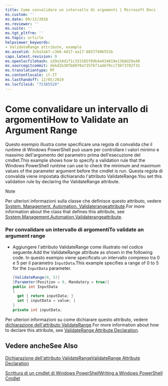```yaml
---
title: Come convalidare un intervallo di argomenti | Microsoft Docs
ms.custom: ''
ms.date: 09/13/2016
ms.reviewer: ''
ms.suite: ''
ms.tgt_pltfrm: ''
ms.topic: article
helpviewer_keywords:
- ValidateRange attribute, example
ms.assetid: 3cba3ab7-c3b6-4d17-aa17-88377496551b
caps.latest.revision: 9
ms.openlocfilehash: a39e34d1f1c333185f09b4a934819e1368d29a48
ms.sourcegitcommit: debd2b38fb8070a7357bf1a4bf9cc736f3702f31
ms.translationtype: MT
ms.contentlocale: it-IT
ms.lasthandoff: 12/05/2019
ms.locfileid: "72365520"
---
```

# <a name="how-to-validate-an-argument-range"></a><span data-ttu-id="4f4cc-102">Come convalidare un intervallo di argomenti</span><span class="sxs-lookup"><span data-stu-id="4f4cc-102">How to Validate an Argument Range</span></span>

<span data-ttu-id="4f4cc-103">Questo esempio illustra come specificare una regola di convalida che il runtime di Windows PowerShell può usare per controllare i valori minimo e massimo dell'argomento del parametro prima dell'esecuzione del cmdlet.</span><span class="sxs-lookup"><span data-stu-id="4f4cc-103">This example shows how to specify a validation rule that the Windows PowerShell runtime can use to check the minimum and maximum values of the parameter argument before the cmdlet is run.</span></span> <span data-ttu-id="4f4cc-104">Questa regola di convalida viene impostata dichiarando l'attributo ValidateRange.</span><span class="sxs-lookup"><span data-stu-id="4f4cc-104">You set this validation rule by declaring the ValidateRange attribute.</span></span>

> [!NOTE]
> <span data-ttu-id="4f4cc-105">Per ulteriori informazioni sulla classe che definisce questo attributo, vedere [System. Management. Automation. Validaterangeattribute](/dotnet/api/System.Management.Automation.ValidateRangeAttribute).</span><span class="sxs-lookup"><span data-stu-id="4f4cc-105">For more information about the class that defines this attribute, see [System.Management.Automation.Validaterangeattribute](/dotnet/api/System.Management.Automation.ValidateRangeAttribute).</span></span>

### <a name="to-validate-an-argument-range"></a><span data-ttu-id="4f4cc-106">Per convalidare un intervallo di argomenti</span><span class="sxs-lookup"><span data-stu-id="4f4cc-106">To validate an argument range</span></span>

- <span data-ttu-id="4f4cc-107">Aggiungere l'attributo ValidateRange come illustrato nel codice seguente.</span><span class="sxs-lookup"><span data-stu-id="4f4cc-107">Add the ValidateRange attribute as shown in the following code.</span></span> <span data-ttu-id="4f4cc-108">In questo esempio viene specificato un intervallo compreso tra 0 e 5 per il parametro `InputData`.</span><span class="sxs-lookup"><span data-stu-id="4f4cc-108">This example specifies a range of 0 to 5 for the `InputData` parameter.</span></span>

    ```csharp
    [ValidateRange(0, 5)]
    [Parameter(Position = 0, Mandatory = true)]
    public int InputData
    {
      get { return inputData; }
      set { inputData = value; }
    }
    private int inputData;
    ```

<span data-ttu-id="4f4cc-109">Per ulteriori informazioni su come dichiarare questo attributo, vedere [dichiarazione dell'attributo ValidateRange](./validaterange-attribute-declaration.md).</span><span class="sxs-lookup"><span data-stu-id="4f4cc-109">For more information about how to declare this attribute, see [ValidateRange Attribute Declaration](./validaterange-attribute-declaration.md).</span></span>

## <a name="see-also"></a><span data-ttu-id="4f4cc-110">Vedere anche</span><span class="sxs-lookup"><span data-stu-id="4f4cc-110">See Also</span></span>

[<span data-ttu-id="4f4cc-111">Dichiarazione dell'attributo ValidateRange</span><span class="sxs-lookup"><span data-stu-id="4f4cc-111">ValidateRange Attribute Declaration</span></span>](./validaterange-attribute-declaration.md)

[<span data-ttu-id="4f4cc-112">Scrittura di un cmdlet di Windows PowerShell</span><span class="sxs-lookup"><span data-stu-id="4f4cc-112">Writing a Windows PowerShell Cmdlet</span></span>](./writing-a-windows-powershell-cmdlet.md)
